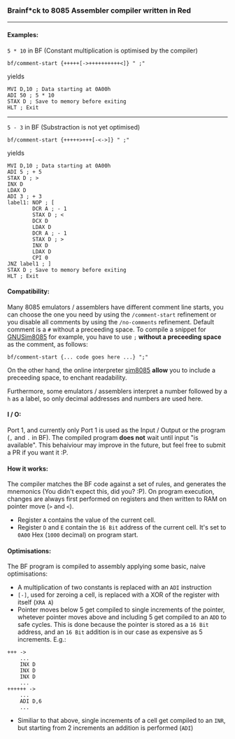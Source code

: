 ### Brainf*ck to 8085 Assembler compiler written in Red
---

#### Examples:
`5 * 10` in BF 
(Constant multiplication is optimised by the compiler)
``` rebol
bf/comment-start {+++++[->++++++++++<]} " ;"
```
yields
``` assembly
MVI D,10 ; Data starting at 0A00h
ADI 50 ; 5 * 10
STAX D ; Save to memory before exiting
HLT ; Exit
```
---

`5 - 3` in BF 
(Substraction is not yet optimised)
``` rebol
bf/comment-start {+++++>+++[-<->]} " ;"
```
yields
``` assembly
MVI D,10 ; Data starting at 0A00h
ADI 5 ; + 5
STAX D ; >
INX D
LDAX D
ADI 3 ; + 3
label1: NOP ; [
        DCR A ; - 1
        STAX D ; <
        DCX D
        LDAX D
        DCR A ; - 1
        STAX D ; >
        INX D
        LDAX D
        CPI 0
JNZ label1 ; ]
STAX D ; Save to memory before exiting
HLT ; Exit
```

#### Compatibility:
Many 8085 emulators / assemblers have different comment line starts, you can choose the one you need by using the `/comment-start` refinement or you disable all comments by using the `/no-comments` refinement. Default comment is a `#` without a preceeding space. To compile a snippet for [GNUSim8085](https://gnusim8085.github.io/) for example, you have to use `;` **without a preceeding space** as the comment, as follows:
```
bf/comment-start {... code goes here ...} ";"
```
On the other hand, the online interpreter [sim8085](https://www.sim8085.com/) **allow** you to include a preceeding space, to enchant readability.

Furthermore, some emulators / assemblers interpret a number followed by a `h` as a label, so only decimal addresses and numbers are used here. 

#### I / O:
Port 1, and currently only Port 1 is used as the Input / Output or the program (`,` and `.` in BF). The compiled program **does not** wait until input "is available". This behaiviour may improve in the future, but feel free to submit a PR if you want it :P.

#### How it works:
The compiler matches the BF code against a set of rules, and generates the mnemonics (You didn't expect this, did you? :P). On program execution, changes are always first performed on registers and then written to RAM on pointer move (`>` and `<`).
 - Register `A` contains the value of the current cell.
 - Register `D` and `E` contain the `16 Bit` address of the current cell. It's set to `0A00` Hex (`1000` decimal) on program start.

#### Optimisations:
The BF program is compiled to assembly applying some basic, naive optimisations: 
- A multiplication of two constants is replaced with an `ADI` instruction
- `[-]`, used for zeroing a cell, is replaced with a XOR of the register with itself (`XRA A`)
- Pointer moves below 5 get compiled to single increments of the pointer, whetever pointer moves above and including 5 get compiled to an `ADD` to safe cycles. This is done because the pointer is stored as a `16 Bit` address, and an `16 Bit` addition is in our case as expensive as 5 increments. E.g.:
```
+++ ->
    ...
    INX D 
    INX D
    INX D
    ...
++++++ ->
    ...
    ADI D,6
    ...
```
- Similiar to that above, single increments of a cell get compiled to an `INR`, but starting from 2 increments an addition is performed (`ADI`)

